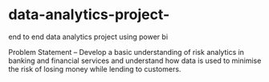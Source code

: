 # data-analytics-project-
end to end data analytics project using power bi

Problem Statement –
Develop a basic understanding of risk analytics in banking and financial services and understand how data is used to minimise the risk of losing money while lending to customers.



